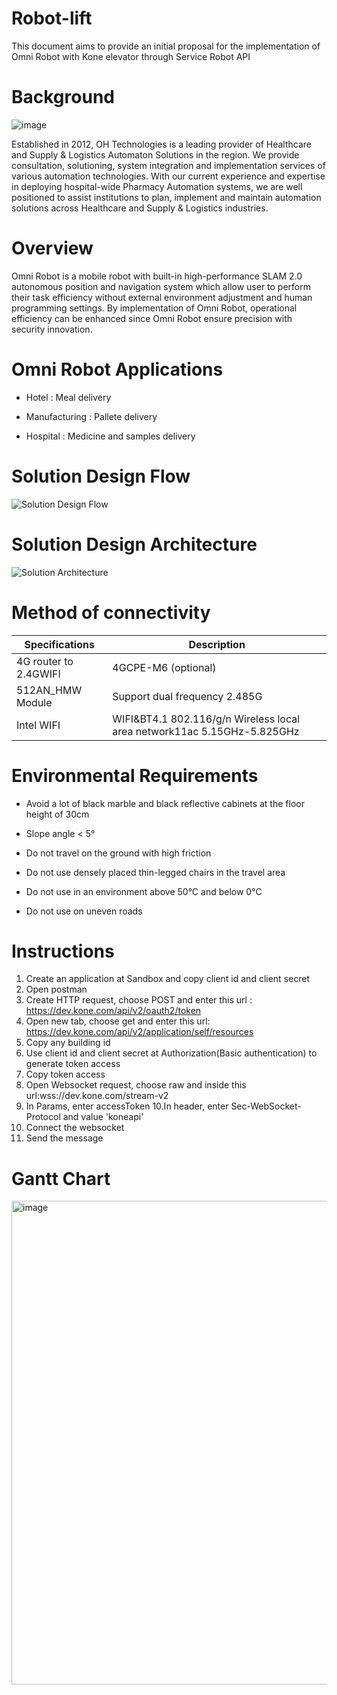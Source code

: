# Robot-lift
This document aims to provide an initial proposal for the implementation of Omni Robot with Kone elevator through Service Robot API 

# Background

![image](https://user-images.githubusercontent.com/125621528/227402726-970703d5-68a8-4190-b77f-2a8b98ed2544.png)

Established in 2012, OH Technologies is a leading provider of Healthcare and Supply & Logistics Automaton Solutions in the region. 
We provide consultation, solutioning, system integration and implementation services of various automation technologies. With 
our current experience and expertise in deploying hospital-wide Pharmacy Automation systems, we are well positioned to assist 
institutions to plan, implement and maintain automation solutions across Healthcare and Supply & Logistics industries.


# Overview
Omni Robot is a mobile robot with built-in high-performance SLAM 2.0 autonomous position and navigation system which allow user to perform 
their task efficiency without external environment adjustment and human programming settings. By implementation of Omni Robot, operational 
efficiency can be enhanced since Omni Robot ensure precision with security innovation.

# Omni Robot Applications

 + Hotel : Meal delivery
  
 + Manufacturing : Pallete delivery
  
 + Hospital : Medicine and samples delivery
 
# Solution Design Flow

![Solution Design Flow](https://user-images.githubusercontent.com/125621528/227409651-3b2c82b8-8db2-4505-be03-a2f6cc28387d.JPG)

# Solution Design Architecture

![Solution Architecture](https://user-images.githubusercontent.com/125621528/227409718-d84c36fe-abd6-4222-8c98-101ab185404a.JPG)
  
# Method of connectivity

|Specifications       | Description                                                            |
|---------------------|------------------------------------------------------------------------|
|4G router to 2.4GWIFI| 4GCPE-M6 (optional)                                                    |
|512AN_HMW Module     | Support dual frequency 2.485G                                          |
|Intel WIFI           | WIFI&BT4.1 802.116/g/n Wireless local area network11ac 5.15GHz-5.825GHz|

# Environmental Requirements

+ Avoid a lot of black marble and black reflective cabinets at the floor height of 30cm

+ Slope angle < 5°

+ Do not travel on the ground with high friction

+ Do not use densely placed thin-legged chairs in the travel area

+ Do not use in an environment above 50°C and below 0°C

+ Do not use on uneven roads

# Instructions

1. Create an application at Sandbox and copy client id and client secret
2. Open postman 
3. Create HTTP request, choose POST and enter this url : https://dev.kone.com/api/v2/oauth2/token
4. Open new tab, choose get and enter this url: https://dev.kone.com/api/v2/application/self/resources
5. Copy any building id
6. Use client id and client secret at Authorization(Basic authentication) to generate token access 
7. Copy token access 
8. Open Websocket request, choose raw and inside this url:wss://dev.kone.com/stream-v2
9. In Params, enter accessToken 
10.In header, enter Sec-WebSocket-Protocol and value 'koneapi'
11. Connect the websocket
12. Send the message

# Gantt Chart
<img width="774" alt="image" src="https://user-images.githubusercontent.com/125621528/227426369-f15fbb56-4c05-4f5b-8ef5-4f9673a06204.png">

